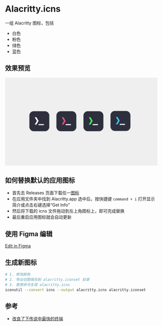 # Alacritty.icns

一组 Alacritty 图标，包括

* 白色
* 粉色
* 绿色
* 蓝色

## 效果预览

![Preview](https://github.com/lewangdev/Alacritty.icns/blob/main/preview.png?raw=true)  

## 如何替换默认的应用图标

* 首先去 Releases 页面下载任一[图标](https://github.com/lewangdev/Alacritty.icns/releases/tag/v0.0.1)
* 在应用文件夹中找到 Alacritty.app 选中后，按快捷键 `command + i` 打开显示简介或点击右键选择“Get Info”
* 然后将下载的 icns 文件拖动到左上角图标上，即可完成替换
* 最后重启应用图标就会自动更新

## 使用 Figma 编辑

[Edit in Figma](https://www.figma.com/file/n9kCrWTrcB4NgJJhz6oMNp/alacritty-logo?type=design&node-id=0%3A1&t=maJgxvxN6LGsMCZC-1)

## 生成新图标

```sh
# 1. 修改颜色
# 2. 导出切图保存到 alacritty.iconset 目录
# 3. 使用命令生成 alacritty.icns
iconutil --convert icns --output alacritty.icns alacritty.iconset
````

## 参考

* [改良了下传说中最快的终端](https://tw93.fun/2023-02-06/alacritty.html)
